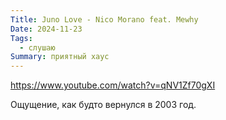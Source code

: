 ```yaml
---
Title: Juno Love - Nico Morano feat. Mewhy
Date: 2024-11-23
Tags:
  - слушаю
Summary: приятный хаус
---
```


https://www.youtube.com/watch?v=qNV1Zf70gXI

Ощущение, как будто вернулся в 2003 год.
